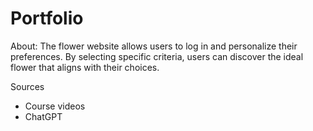 # Portfolio
About:
The flower website allows users to log in and personalize their preferences. By selecting specific criteria, users can discover the ideal flower that aligns with their choices.

Sources
- Course videos
- ChatGPT